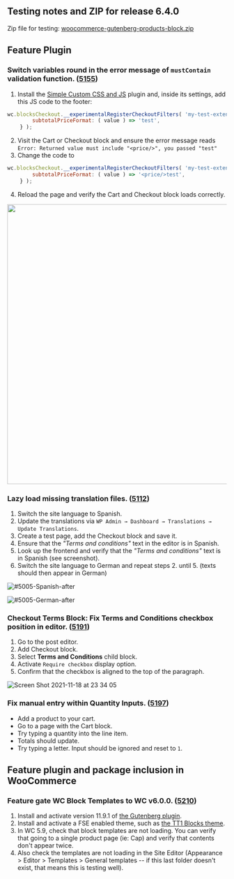 ## Testing notes and ZIP for release 6.4.0

Zip file for testing: [woocommerce-gutenberg-products-block.zip](https://github.com/woocommerce/woocommerce-gutenberg-products-block/files/7581080/woocommerce-gutenberg-products-block.zip)

## Feature Plugin

### Switch variables round in the error message of `mustContain` validation function. ([5155](https://github.com/woocommerce/woocommerce-gutenberg-products-block/pull/5155))

1. Install the [Simple Custom CSS and JS](https://wordpress.org/plugins/custom-css-js/) plugin and, inside its settings, add this JS code to the footer:
```js
wc.blocksCheckout.__experimentalRegisterCheckoutFilters( 'my-test-extension', {
		subtotalPriceFormat: ( value ) => 'test',
	} );
```
2. Visit the Cart or Checkout block and ensure the error message reads `Error: Returned value must include "<price/>", you passed "test"`
3. Change the code to
```js
wc.blocksCheckout.__experimentalRegisterCheckoutFilters( 'my-test-extension', {
		subtotalPriceFormat: ( value ) => '<price/>test',
	} );
```
4. Reload the page and verify the Cart and Checkout block loads correctly.

<img src="https://user-images.githubusercontent.com/5656702/141991343-fd10d3c3-a04f-4486-ac2b-505f8cba3ac0.png" alt="" width="642" />

### Lazy load missing translation files. ([5112](https://github.com/woocommerce/woocommerce-gutenberg-products-block/pull/5112))
1. Switch the site language to Spanish.
2. Update the translations via `WP Admin → Dashboard → Translations → Update Translations`.
3. Create a test page, add the Checkout block and save it.
4. Ensure that the _"Terms and conditions"_ text in the editor is in Spanish.
5. Look up the frontend and verify that the _"Terms and conditions"_ text is in Spanish (see screenshot).
6. Switch the site language to German and repeat steps 2. until 5. (texts should then appear in German)

![#5005-Spanish-after](https://user-images.githubusercontent.com/3323310/140933124-619a9701-a74d-43d3-8a55-1540c4ff0de1.png)

![#5005-German-after](https://user-images.githubusercontent.com/3323310/140933183-0887538e-5c3a-4161-aef8-bd53ac8463dc.png)

### Checkout Terms Block: Fix Terms and Conditions checkbox position in editor. ([5191](https://github.com/woocommerce/woocommerce-gutenberg-products-block/pull/5191))
1. Go to the post editor.
2. Add Checkout block.
3. Select **Terms and Conditions** child block.
4. Activate `Require checkbox` display option.
5. Confirm that the checkbox is aligned to the top of the paragraph.

![Screen Shot 2021-11-18 at 23 34 05](https://user-images.githubusercontent.com/1847066/142507675-5cd34956-8bdf-41b2-9f3d-eff00928f548.png)

### Fix manual entry within Quantity Inputs. ([5197](https://github.com/woocommerce/woocommerce-gutenberg-products-block/pull/5197))
- Add a product to your cart.
- Go to a page with the Cart block.
- Try typing a quantity into the line item.
- Totals should update.
- Try typing a letter. Input should be ignored and reset to `1`.

## Feature plugin and package inclusion in WooCommerce

### Feature gate WC Block Templates to WC v6.0.0. ([5210](https://github.com/woocommerce/woocommerce-gutenberg-products-block/pull/5210))
1. Install and activate version 11.9.1 of [the Gutenberg plugin](https://wordpress.org/plugins/gutenberg/).
2. Install and activate a FSE enabled theme, such as [the TT1 Blocks theme](https://wordpress.org/themes/tt1-blocks/).
3. In WC 5.9, check that block templates are not loading. You can verify that going to a single product page (ie: Cap) and verify that contents don't appear twice.
4. Also check the templates are not loading in the Site Editor (Appearance > Editor > Templates > General templates -- if this last folder doesn't exist, that means this is testing well).
